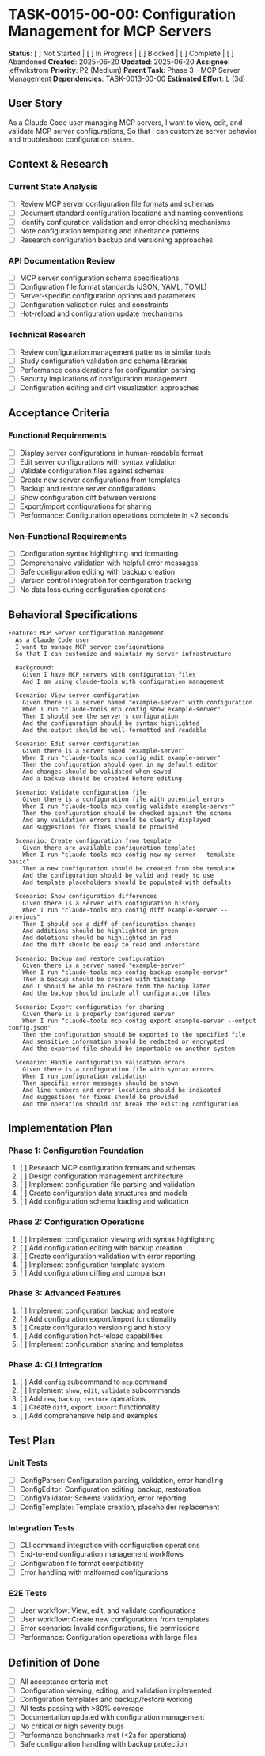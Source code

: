 # TASK-0015-00-00: Configuration Management for MCP Servers

**Status**: [ ] Not Started | [ ] In Progress | [ ] Blocked | [ ] Complete | [ ] Abandoned
**Created**: 2025-06-20
**Updated**: 2025-06-20
**Assignee**: jeffwikstrom
**Priority**: P2 (Medium)
**Parent Task**: Phase 3 - MCP Server Management
**Dependencies**: TASK-0013-00-00
**Estimated Effort**: L (3d)

## User Story
As a Claude Code user managing MCP servers,
I want to view, edit, and validate MCP server configurations,
So that I can customize server behavior and troubleshoot configuration issues.

## Context & Research

### Current State Analysis
- [ ] Review MCP server configuration file formats and schemas
- [ ] Document standard configuration locations and naming conventions
- [ ] Identify configuration validation and error checking mechanisms
- [ ] Note configuration templating and inheritance patterns
- [ ] Research configuration backup and versioning approaches

### API Documentation Review
- [ ] MCP server configuration schema specifications
- [ ] Configuration file format standards (JSON, YAML, TOML)
- [ ] Server-specific configuration options and parameters
- [ ] Configuration validation rules and constraints
- [ ] Hot-reload and configuration update mechanisms

### Technical Research
- [ ] Review configuration management patterns in similar tools
- [ ] Study configuration validation and schema libraries
- [ ] Performance considerations for configuration parsing
- [ ] Security implications of configuration management
- [ ] Configuration editing and diff visualization approaches

## Acceptance Criteria

### Functional Requirements
- [ ] Display server configurations in human-readable format
- [ ] Edit server configurations with syntax validation
- [ ] Validate configuration files against schemas
- [ ] Create new server configurations from templates
- [ ] Backup and restore server configurations
- [ ] Show configuration diff between versions
- [ ] Export/import configurations for sharing
- [ ] Performance: Configuration operations complete in <2 seconds

### Non-Functional Requirements
- [ ] Configuration syntax highlighting and formatting
- [ ] Comprehensive validation with helpful error messages
- [ ] Safe configuration editing with backup creation
- [ ] Version control integration for configuration tracking
- [ ] No data loss during configuration operations

## Behavioral Specifications

```gherkin
Feature: MCP Server Configuration Management
  As a Claude Code user
  I want to manage MCP server configurations
  So that I can customize and maintain my server infrastructure

  Background:
    Given I have MCP servers with configuration files
    And I am using claude-tools with configuration management

  Scenario: View server configuration
    Given there is a server named "example-server" with configuration
    When I run "claude-tools mcp config show example-server"
    Then I should see the server's configuration
    And the configuration should be syntax highlighted
    And the output should be well-formatted and readable

  Scenario: Edit server configuration
    Given there is a server named "example-server"
    When I run "claude-tools mcp config edit example-server"
    Then the configuration should open in my default editor
    And changes should be validated when saved
    And a backup should be created before editing

  Scenario: Validate configuration file
    Given there is a configuration file with potential errors
    When I run "claude-tools mcp config validate example-server"
    Then the configuration should be checked against the schema
    And any validation errors should be clearly displayed
    And suggestions for fixes should be provided

  Scenario: Create configuration from template
    Given there are available configuration templates
    When I run "claude-tools mcp config new my-server --template basic"
    Then a new configuration should be created from the template
    And the configuration should be valid and ready to use
    And template placeholders should be populated with defaults

  Scenario: Show configuration differences
    Given there is a server with configuration history
    When I run "claude-tools mcp config diff example-server --previous"
    Then I should see a diff of configuration changes
    And additions should be highlighted in green
    And deletions should be highlighted in red
    And the diff should be easy to read and understand

  Scenario: Backup and restore configuration
    Given there is a server named "example-server"
    When I run "claude-tools mcp config backup example-server"
    Then a backup should be created with timestamp
    And I should be able to restore from the backup later
    And the backup should include all configuration files

  Scenario: Export configuration for sharing
    Given there is a properly configured server
    When I run "claude-tools mcp config export example-server --output config.json"
    Then the configuration should be exported to the specified file
    And sensitive information should be redacted or encrypted
    And the exported file should be importable on another system

  Scenario: Handle configuration validation errors
    Given there is a configuration file with syntax errors
    When I run configuration validation
    Then specific error messages should be shown
    And line numbers and error locations should be indicated
    And suggestions for fixes should be provided
    And the operation should not break the existing configuration
```

## Implementation Plan

### Phase 1: Configuration Foundation
1. [ ] Research MCP configuration formats and schemas
2. [ ] Design configuration management architecture
3. [ ] Implement configuration file parsing and validation
4. [ ] Create configuration data structures and models
5. [ ] Add configuration schema loading and validation

### Phase 2: Configuration Operations
1. [ ] Implement configuration viewing with syntax highlighting
2. [ ] Add configuration editing with backup creation
3. [ ] Create configuration validation with error reporting
4. [ ] Implement configuration template system
5. [ ] Add configuration diffing and comparison

### Phase 3: Advanced Features
1. [ ] Implement configuration backup and restore
2. [ ] Add configuration export/import functionality
3. [ ] Create configuration versioning and history
4. [ ] Add configuration hot-reload capabilities
5. [ ] Implement configuration sharing and templates

### Phase 4: CLI Integration
1. [ ] Add `config` subcommand to `mcp` command
2. [ ] Implement `show`, `edit`, `validate` subcommands
3. [ ] Add `new`, `backup`, `restore` operations
4. [ ] Create `diff`, `export`, `import` functionality
5. [ ] Add comprehensive help and examples

## Test Plan

### Unit Tests
- [ ] ConfigParser: Configuration parsing, validation, error handling
- [ ] ConfigEditor: Configuration editing, backup, restoration
- [ ] ConfigValidator: Schema validation, error reporting
- [ ] ConfigTemplate: Template creation, placeholder replacement

### Integration Tests
- [ ] CLI command integration with configuration operations
- [ ] End-to-end configuration management workflows
- [ ] Configuration file format compatibility
- [ ] Error handling with malformed configurations

### E2E Tests
- [ ] User workflow: View, edit, and validate configurations
- [ ] User workflow: Create new configurations from templates
- [ ] Error scenarios: Invalid configurations, file permissions
- [ ] Performance: Configuration operations with large files

## Definition of Done
- [ ] All acceptance criteria met
- [ ] Configuration viewing, editing, and validation implemented
- [ ] Configuration templates and backup/restore working
- [ ] All tests passing with >80% coverage
- [ ] Documentation updated with configuration management
- [ ] No critical or high severity bugs
- [ ] Performance benchmarks met (<2s for operations)
- [ ] Safe configuration handling with backup protection